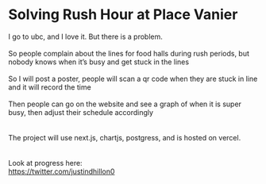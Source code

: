 # Solving Rush Hour at Place Vanier 
I go to ubc, and I love it. But there is a problem. 
<br><br>
So people complain about the lines for food halls during rush periods, but nobody knows when it’s busy and get stuck in the lines 
<br><br>
So I will post a poster, people will scan a qr code when they are stuck in line and it will record the time 
<br><br>
Then people can go on the website and see a graph of when it is super busy, then adjust their schedule accordingly 
<br><br><br>
The project will use next.js, chartjs, postgress, and is hosted on vercel.
<br><br><br>
Look at progress here:
<br>
https://twitter.com/justindhillon0

